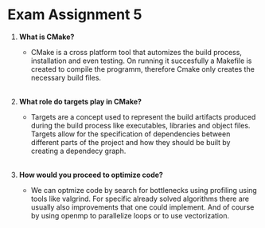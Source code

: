 # Exam Assignment 5

1. **What is CMake?**

    * CMake is a cross platform tool that automizes the build process, installation and even testing. On running it succesfully a Makefile is created to compile the programm, therefore Cmake only creates the necessary build files. 
    <br>

2. **What role do targets play in CMake?**

    * Targets are a concept used to represent the build artifacts produced during the build process like executables, libraries and object files. Targets allow for the specification of dependencies between different parts of the project and how they should be built by creating a dependecy graph.
    <br>

3. **How would you proceed to optimize code?**

    * We can optmize code by search for bottlenecks using profiling using tools like valgrind. For specific already solved algorithms there are usually also improvements that one could implement. And of course by using openmp to parallelize loops or to use vectorization.